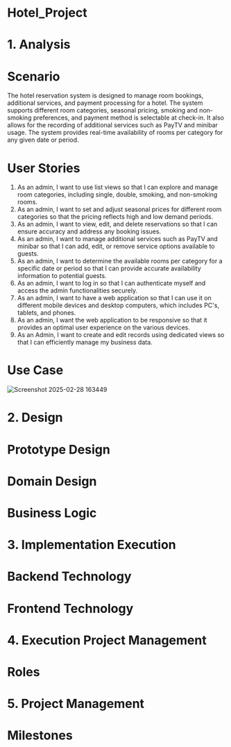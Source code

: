 # Hotel_Project

# 1. Analysis
# Scenario
The hotel reservation system is designed to manage room bookings, additional services, and payment processing for a hotel. The system supports different room categories, seasonal pricing, smoking and non-smoking preferences, and payment method is selectable at check-in. It also allows for the recording of additional services such as PayTV and minibar usage. The system provides real-time availability of rooms per category for any given date or period.

# User Stories
1.	As an admin, I want to use list views so that I can explore and manage room categories, including single, double, smoking, and non-smoking rooms.
2.	As an admin, I want to set and adjust seasonal prices for different room categories so that the pricing reflects high and low demand periods.
3.	As an admin, I want to view, edit, and delete reservations so that I can ensure accuracy and address any booking issues.
4.	As an admin, I want to manage additional services such as PayTV and minibar so that I can add, edit, or remove service options available to guests.
5.	As an admin, I want to determine the available rooms per category for a specific date or period so that I can provide accurate availability information to potential guests.
6.	As an admin, I want to log in so that I can authenticate myself and access the admin functionalities securely.
7.	As an admin, I want to have a web application so that I can use it on different mobile devices and desktop computers, which includes PC's, tablets, and phones.
8.	As an admin, I want the web application to be responsive so that it provides an optimal user experience on the various devices.
9.	As an Admin, I want to create and edit records using dedicated views so that I can efficiently manage my business data.

# Use Case
![Screenshot 2025-02-28 163449](https://github.com/user-attachments/assets/97c073ca-13ee-4963-8058-b7016c4d0cc1)

# 2. Design 
# Prototype Design
# Domain Design
# Business Logic

# 3. Implementation Execution
# Backend Technology
# Frontend Technology

# 4. Execution Project Management
# Roles

# 5. Project Management
# Milestones

